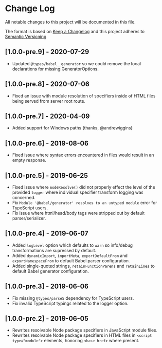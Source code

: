 # Change Log

All notable changes to this project will be documented in this file.

The format is based on [Keep a Changelog](http://keepachangelog.com/)
and this project adheres to [Semantic Versioning](http://semver.org/).

<!--
   PRs should document their user-visible changes (if any) in the
   Unreleased section, uncommenting the header as necessary.
-->

<!-- ## Unreleased -->
<!-- Add new unreleased items here -->

## [1.0.0-pre.9] - 2020-07-29
- Updated `@types/babel__generator` so we could remove the local declarations for missing GeneratorOptions.

## [1.0.0-pre.8] - 2020-07-06
- Fixed an issue with module resolution of specifiers inside of HTML files being served from server root route.

## [1.0.0-pre.7] - 2020-04-09
- Added support for Windows paths (thanks, @andrewiggins)

## [1.0.0-pre.6] - 2019-08-06
- Fixed issue where syntax errors encountered in files would result in an empty response.

## [1.0.0-pre.5] - 2019-06-25
- Fixed issue where `nodeResolve()` did not properly effect the level of the provided `logger` where individual specifier transform logging was concerned.
- Fix `Module '@babel/generator' resolves to an untyped module` error for TypeScript users.
- Fix issue where html/head/body tags were stripped out by default parser/serializer.

## [1.0.0-pre.4] - 2019-06-07
- Added `logLevel` option which defaults to `warn` so info/debug transformations are supressed by default.
- Added `dynamicImport`, `importMeta`, `exportDefaultFrom` and `exportNamespaceFrom` to default Babel parser configuration.
- Added single-quoted strings, `retainFunctionParens` and `retainLines` to default Babel generator configuration.

## [1.0.0-pre.3] - 2019-06-06
- Fix missing `@types/parse5` dependency for TypeScript users.
- Fix invalid TypeScript typings related to the logger option.

## [1.0.0-pre.2] - 2019-06-05
- Rewrites resolvable Node package specifiers in JavaScript module files.
- Rewrites resolvable Node package specifiers in HTML files in `<script type="module">` elements, honoring `<base href>` where present.
